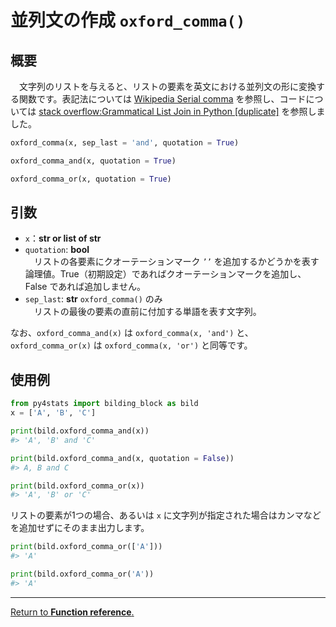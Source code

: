 # 並列文の作成 `oxford_comma()`

## 概要

　文字列のリストを与えると、リストの要素を英文における並列文の形に変換する関数です。表記法については [Wikipedia Serial comma](https://en.wikipedia.org/wiki/Serial_comma) を参照し、コードについては [stack overflow:Grammatical List Join in Python [duplicate]](https://stackoverflow.com/questions/19838976/grammatical-list-join-in-python) を参照しました。

```python
oxford_comma(x, sep_last = 'and', quotation = True)

oxford_comma_and(x, quotation = True)

oxford_comma_or(x, quotation = True)
```

## 引数

- `x`：**str or list of str**</br>
- `quotation`: **bool**</br>
　リストの各要素にクオーテーションマーク `’’` を追加するかどうかを表す論理値。True（初期設定）であればクオーテーションマークを追加し、False であれば追加しません。
- `sep_last`: **str** `oxford_comma()` のみ</br>
　リストの最後の要素の直前に付加する単語を表す文字列。

なお、`oxford_comma_and(x)` は `oxford_comma(x, 'and')` と、`oxford_comma_or(x)` は `oxford_comma(x, 'or')` と同等です。

## 使用例

```python
from py4stats import bilding_block as bild
x = ['A', 'B', 'C']

print(bild.oxford_comma_and(x))
#> 'A', 'B' and 'C'

print(bild.oxford_comma_and(x, quotation = False))
#> A, B and C

print(bild.oxford_comma_or(x))
#> 'A', 'B' or 'C'
```

リストの要素が1つの場合、あるいは `x` に文字列が指定された場合はカンマなどを追加せずにそのまま出力します。

```python
print(bild.oxford_comma_or(['A']))
#> 'A'

print(bild.oxford_comma_or('A'))
#> 'A'
```
***
[Return to **Function reference**.](https://github.com/Hirototensho/Py4Stats/blob/main/man/reference.md)
